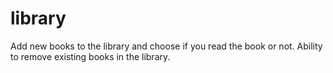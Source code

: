 # library
Add new books to the library and choose if you read the book or not. Ability to remove existing books in the library.